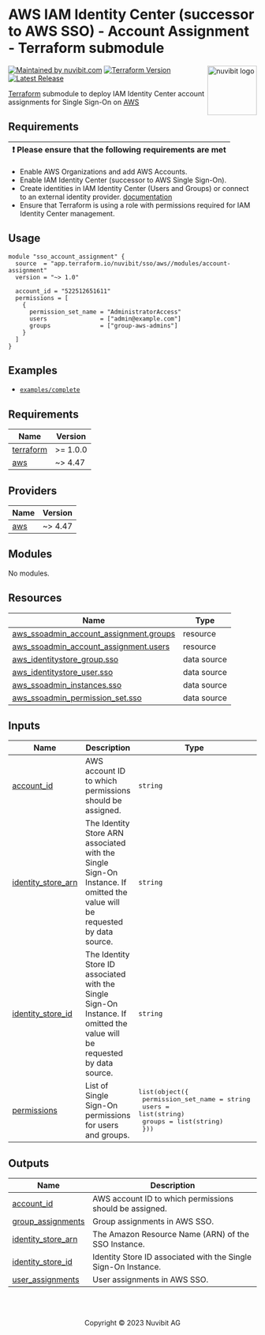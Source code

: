 
# AWS IAM Identity Center (successor to AWS SSO) - Account Assignment - Terraform submodule

<!-- LOGO -->
<a href="https://nuvibit.com">
    <img src="https://nuvibit.com/images/logo/logo-nuvibit-badge.png" alt="nuvibit logo" title="nuvibit" align="right" width="100" />
</a>

<!-- SHIELDS -->
[![Maintained by nuvibit.com][nuvibit-shield]][nuvibit-url]
[![Terraform Version][terraform-version-shield]][terraform-version-url]
[![Latest Release][release-shield]][release-url]

<!-- DESCRIPTION -->
[Terraform][terraform-url] submodule to deploy IAM Identity Center account assignments for Single Sign-On on [AWS][aws-url]

<!-- REQUIREMENTS -->
## Requirements
| :exclamation: Please ensure that the following requirements are met |
|-----------------------------------------|
- Enable AWS Organizations and add AWS Accounts.
- Enable IAM Identity Center (successor to AWS Single Sign-On).
- Create identities in IAM Identity Center (Users and Groups) or connect to an external identity provider. [documentation](https://docs.aws.amazon.com/singlesignon/latest/userguide/manage-your-identity-source-idp.html)
- Ensure that Terraform is using a role with permissions required for IAM Identity Center management.

<!-- USAGE -->
## Usage
```hcl
module "sso_account_assignment" {
  source  = "app.terraform.io/nuvibit/sso/aws//modules/account-assignment"
  version = "~> 1.0"

  account_id = "522512651611"
  permissions = [
    {
      permission_set_name = "AdministratorAccess"
      users               = ["admin@example.com"]
      groups              = ["group-aws-admins"]
    }
  ]
}
```

<!-- EXAMPLES -->
## Examples
* [`examples/complete`][sso-example-url]

<!-- BEGIN_TF_DOCS -->
## Requirements

| Name | Version |
|------|---------|
| <a name="requirement_terraform"></a> [terraform](#requirement\_terraform) | >= 1.0.0 |
| <a name="requirement_aws"></a> [aws](#requirement\_aws) | ~> 4.47 |

## Providers

| Name | Version |
|------|---------|
| <a name="provider_aws"></a> [aws](#provider\_aws) | ~> 4.47 |

## Modules

No modules.

## Resources

| Name | Type |
|------|------|
| [aws_ssoadmin_account_assignment.groups](https://registry.terraform.io/providers/hashicorp/aws/latest/docs/resources/ssoadmin_account_assignment) | resource |
| [aws_ssoadmin_account_assignment.users](https://registry.terraform.io/providers/hashicorp/aws/latest/docs/resources/ssoadmin_account_assignment) | resource |
| [aws_identitystore_group.sso](https://registry.terraform.io/providers/hashicorp/aws/latest/docs/data-sources/identitystore_group) | data source |
| [aws_identitystore_user.sso](https://registry.terraform.io/providers/hashicorp/aws/latest/docs/data-sources/identitystore_user) | data source |
| [aws_ssoadmin_instances.sso](https://registry.terraform.io/providers/hashicorp/aws/latest/docs/data-sources/ssoadmin_instances) | data source |
| [aws_ssoadmin_permission_set.sso](https://registry.terraform.io/providers/hashicorp/aws/latest/docs/data-sources/ssoadmin_permission_set) | data source |

## Inputs

| Name | Description | Type | Default | Required |
|------|-------------|------|---------|:--------:|
| <a name="input_account_id"></a> [account\_id](#input\_account\_id) | AWS account ID to which permissions should be assigned. | `string` | n/a | yes |
| <a name="input_identity_store_arn"></a> [identity\_store\_arn](#input\_identity\_store\_arn) | The Identity Store ARN associated with the Single Sign-On Instance. If omitted the value will be requested by data source. | `string` | `""` | no |
| <a name="input_identity_store_id"></a> [identity\_store\_id](#input\_identity\_store\_id) | The Identity Store ID associated with the Single Sign-On Instance. If omitted the value will be requested by data source. | `string` | `""` | no |
| <a name="input_permissions"></a> [permissions](#input\_permissions) | List of Single Sign-On permissions for users and groups. | <pre>list(object({<br>    permission_set_name = string<br>    users               = list(string)<br>    groups              = list(string)<br>  }))</pre> | `[]` | no |

## Outputs

| Name | Description |
|------|-------------|
| <a name="output_account_id"></a> [account\_id](#output\_account\_id) | AWS account ID to which permissions should be assigned. |
| <a name="output_group_assignments"></a> [group\_assignments](#output\_group\_assignments) | Group assignments in AWS SSO. |
| <a name="output_identity_store_arn"></a> [identity\_store\_arn](#output\_identity\_store\_arn) | The Amazon Resource Name (ARN) of the SSO Instance. |
| <a name="output_identity_store_id"></a> [identity\_store\_id](#output\_identity\_store\_id) | Identity Store ID associated with the Single Sign-On Instance. |
| <a name="output_user_assignments"></a> [user\_assignments](#output\_user\_assignments) | User assignments in AWS SSO. |
<!-- END_TF_DOCS -->

<!-- COPYRIGHT -->
<br />
<br />
<p align="center">Copyright &copy; 2023 Nuvibit AG</p>

<!-- MARKDOWN LINKS & IMAGES -->
[nuvibit-shield]: https://img.shields.io/badge/maintained%20by-nuvibit.com-%235849a6.svg?style=flat&color=1c83ba
[nuvibit-url]: https://nuvibit.com
[terraform-version-shield]: https://img.shields.io/badge/tf-%3E%3D0.15.0-blue.svg?style=flat&color=blueviolet
[terraform-version-url]: https://www.terraform.io/upgrade-guides/0-15.html
[release-shield]: https://img.shields.io/github/v/release/nuvibit/terraform-aws-sso?style=flat&color=success
[architecture-png]: https://github.com/nuvibit/terraform-aws-sso/blob/master/docs/architecture.png?raw=true
[release-url]: https://github.com/nuvibit/terraform-aws-sso/releases
[contributors-url]: https://github.com/nuvibit/terraform-aws-sso/graphs/contributors
[license-url]: https://github.com/nuvibit/terraform-aws-sso/tree/master/LICENSE
[terraform-url]: https://www.terraform.io
[aws-url]: https://aws.amazon.com
[sso-example-url]: https://github.com/nuvibit/terraform-aws-sso/tree/master/examples/complete
